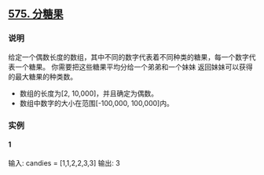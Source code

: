 ## [575. 分糖果](https://leetcode-cn.com/problems/distribute-candies/)
### 说明

给定一个偶数长度的数组，其中不同的数字代表着不同种类的糖果，每一个数字代表一个糖果。
你需要把这些糖果平均分给一个弟弟和一个妹妹
返回妹妹可以获得的最大糖果的种类数。

* 数组的长度为[2, 10,000]，并且确定为偶数。
* 数组中数字的大小在范围[-100,000, 100,000]内。

### 实例
#### 1
输入: candies = [1,1,2,2,3,3]
输出: 3
